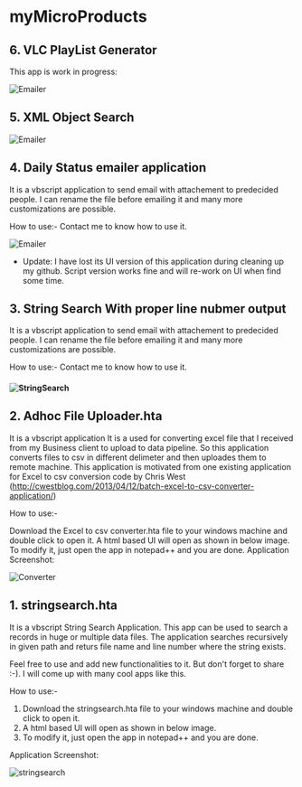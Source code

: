 # myMicroProducts

## 6. VLC PlayList Generator
This app is work in progress:


![Emailer](https://raw.githubusercontent.com/SanjeetS7/myVbsApps/master/images/vlc.JPG "VLC")



## 5. XML Object Search
![Emailer](https://raw.githubusercontent.com/SanjeetS7/myVbsApps/master/images/ObjSearch.JPG "Xml Search")


## 4. Daily Status emailer application

It is a vbscript application to send email with attachement to predecided people. I can rename the file before emailing it and many more customizations are possible. 

How to use:- Contact me to know how to use it.


![Emailer](https://raw.githubusercontent.com/SanjeetS7/myVbsApps/master/images/EmailSend.JPG "Emailer")

* Update: I have lost its UI version of this application during cleaning up my github. Script version works fine and will re-work on UI when find some time. 



## 3. String Search With proper line nubmer output

It is a vbscript application to send email with attachement to predecided people. I can rename the file before emailing it and many more customizations are possible. 

How to use:- Contact me to know how to use it.


#### ![StringSearch](https://raw.githubusercontent.com/SanjeetS7/myVbsApps/master/images/objectSEarch.JPG "StringSearch")



## 2. Adhoc File Uploader.hta

It is a vbscript application It is a used for converting excel file that I received from my Business client to upload to data pipeline. 
So this application converts files to csv in different delimeter and then uploades them to remote machine. This application is motivated from one existing application for Excel to csv conversion code by Chris West (http://cwestblog.com/2013/04/12/batch-excel-to-csv-converter-application/) 

How to use:-

Download the Excel to csv converter.hta file to your windows machine and double click to open it.
A html based UI will open as shown in below image.
To modify it, just open the app in notepad++ and you are done.
Application Screenshot:

![Converter](https://raw.githubusercontent.com/SanjeetS7/myVbsApps/master/images/upload.JPG "stringsearch")



## 1. stringsearch.hta
It is a vbscript String Search Application. This app can be used to search a records in huge or multiple data files. The application searches recursively in given path and returs file name and line number where the string exists.

Feel free to use and add new functionalities to it. But don't forget to share :-). I will come up with many cool apps like this.

How to use:-
  1. Download the stringsearch.hta file to your windows machine and double click to open it.
  2. A html based UI will open as shown in below image.
  3. To modify it, just open the app in notepad++ and you are done.


Application Screenshot: 

![stringsearch](https://raw.githubusercontent.com/SanjeetS7/myVbsApps/master/images/srtingSearch.JPG "stringsearch")







